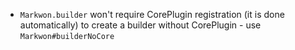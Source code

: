 * `Markwon.builder` won't require CorePlugin registration (it is done automatically)
  to create a builder without CorePlugin - use `Markwon#builderNoCore`